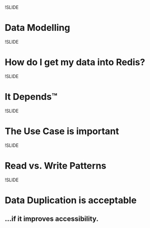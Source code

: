 !SLIDE

# Data Modelling #

!SLIDE

# How do I get my data into Redis? #

!SLIDE

# It Depends™ #

!SLIDE

# The Use Case is important #

!SLIDE

# Read vs. Write Patterns #

!SLIDE

# Data Duplication is acceptable #
## ...if it improves accessibility. ##

!SLIDE

# A simple example #

!SLIDE

# Daily view statistics #

!SLIDE center

## Sorted set for views per day, e.g #

    views:2010-06-02

!SLIDE center

## A URL was hit ##

    ZINCRBY views:2010-06-02 1 /home

!SLIDE center

# Done! #
## ...and already sorted by number of hits. ##

!SLIDE center

# Getting them out again: #

    ZRANGE views:2010-06-02 0 -1 WITHSCORES

!SLIDE center

# The same can be done with hashes. #

    HINCRBY views:daily:/home 2010-06-02 1

!SLIDE center

# Caveat: No sorting possible #

!SLIDE center

# Add a total count for a page. #

    INCR views:total:/home

!SLIDE center

# And a monthly count. #

    INCR views:by_month:2010-06:/home

!SLIDE center

# Reverse lookup is king in Redis #

!SLIDE center

## E.g. store a set of all pages tracked in a month. ##

    SADD views:tracked_pages:2010-06 /home

!SLIDE center

## And a set of tracked months. ##

    SADD views:tracked_months 2010-06

!SLIDE small

## Fetch total counts for tracked months and pages. ##

    for month in smembers('views:tracked_months')
      for page in smembers("views:tracked_pages:#{month}")
        print redis.get("views:by_month:#{month}:#{page}")
      end
    end

!SLIDE

# Why all that duplication? #

!SLIDE bullets incremental

* Searching for keys is expensive
* But storing some extra data isn't

!SLIDE bullets incremental

* The more diverse your read patterns
* The more reverse lookups are required
